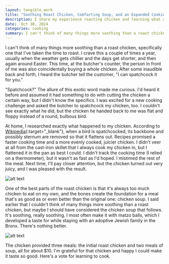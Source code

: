 ```yaml
---
layout: tangible_work
title: "Soothing Roast Chicken, Comforting Soup, and an Expanded Cooking Vocabulary"
description: I share my experience roasting chicken and learning what a spatchcocked chicken is, along with how I turned one bird into three comforting meals, including a delicious homemade chicken soup.
date:  Oct 30, 2024
categories: cooking
summary: I can't think of many things more soothing than a roast chicken, specifically one that I've taken the time to roast. I crave this a couple of times a year, usually when the weather gets chillier and the days get shorter, and then again around Easter...
---
```


I can't think of many things more soothing than a roast chicken, specifically one that I've taken the time to roast. I crave this a couple of times a year, usually when the weather gets chillier and the days get shorter, and then again around Easter. This time, at the butcher's counter, the person in front of me was also coincidentally buying a whole chicken. After some inaudible back and forth, I heard the butcher tell the customer, "I can spatchcock it for you."

"Spatchcock?" The allure of this exotic word made me curious. I'd heard it before and assumed it had something to do with cutting the chicken a certain way, but I didn't know the specifics. I was excited for a new cooking challenge and asked the butcher to spatchcock my chicken, too. I couldn't see exactly what he did, but the chicken he handed back to me was flat and floppy instead of a round, bulbous bird.

At home, I researched exactly what happened to my chicken. According to [Wikipedia](https://en.wikipedia.org/wiki/Butterflying#Poultry_and_%22spatchcocking%22){:target="_blank"}, when a bird is spatchcocked, its backbone and possibly sternum are removed so that it flattens out. Recipes promised a faster cooking time and a more evenly cooked, juicier chicken. I didn't veer at all from the cast-iron skillet that I always cook my chicken in, but I flattened it in the pan as best I could. I didn't track the cooking time (I relied on a thermometer), but it wasn't as fast as I'd hoped. I mistimed the rest of the meal. Next time, I'll pay closer attention, but the chicken turned out very juicy, and I was pleased with the result.

![alt text](/images/spatchcock-roast-chicken.jpg "Title")

One of the best parts of the roast chicken is that it's always too much chicken to eat on my own, and the bones create the foundation for a meal that's as good as or even better than the original one: chicken soup. I said earlier that I couldn't think of many things more soothing than a roast chicken, but maybe I should have considered the chicken soup that follows. It's soothing, really soothing. I most often make it with matzo balls, which I developed a taste for while staying with an adoptive Jewish family in the Bronx. There's nothing better.

![alt text](/images/chicken-matzo-ball-soup.jpg "Title")

The chicken provided three meals: the initial roast chicken and two meals of soup, all for about $10. I'm grateful for that chicken and happy I could make it taste so good. Here's a vote for learning to cook.
